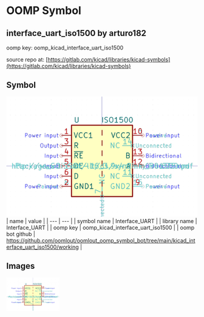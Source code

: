 # OOMP Symbol  
## interface_uart_iso1500  by arturo182  
  
oomp key: oomp_kicad_interface_uart_iso1500  
  
source repo at: [https://gitlab.com/kicad/libraries/kicad-symbols](https://gitlab.com/kicad/libraries/kicad-symbols)  
## Symbol  
  
[![working.png](working_600.png)](working.png)  
| name | value | 
| --- | --- | 
| symbol name | Interface_UART | 
| library name | Interface_UART | 
| oomp key | oomp_kicad_interface_uart_iso1500 | 
| oomp bot github | https://github.com/oomlout/oomlout_oomp_symbol_bot/tree/main/kicad_interface_uart_iso1500/working | 
## Images  
  
[![working.png](working_140.png)](working.png)  
